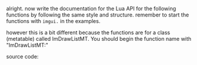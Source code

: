 alright. now write the documentation for the Lua API for the following functions by following the same style and structure.
remember to start the functions with `imgui.` in the examples.

however this is a bit different because the functions are for a class (metatable) called ImDrawListMT. You should begin the function name with "ImDrawListMT:"



source code:
